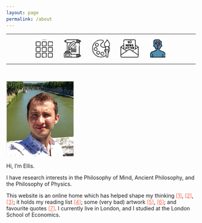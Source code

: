 ```yaml
---
layout: page
permalink: /about
---
```

<div>
<center>
<hr width="100%" size="2">
<img src=/assets/icons/menu-bw.png style="width:48px;height:48px"/> &nbsp; &nbsp; &nbsp; <img src=/assets/icons/quill-bw.png style="width:48px;height:48px"/> &nbsp; &nbsp; &nbsp; <img src=/assets/icons/palette-bw.png style="width:48px; height:48px"/> &nbsp; &nbsp; &nbsp; <img src=/assets/icons/newsletter-bw.png style="width:48px; height:48px"/> &nbsp; &nbsp; &nbsp; <img src=/assets/icons/unknown.png style="width:48px; height:48px"/>
<hr width="100%" size="2">
</center>
</div>

&nbsp;

<img src="/assets/photo.png" style="height:200px"><br>

<div>
<p>
<right>
Hi, I’m Ellis.</p>

I have research interests in the Philosophy of Mind, Ancient Philosophy, and the Philosophy of Physics.

This website is an online home which has helped shape my thinking <a href ="https://ellis.bio/posts/my-top-10-books-of-2023" style="color:tomato">[1]</a>, <a href ="https://ellis.bio/posts/on-being-nudged" style="color:tomato">[2]</a>, <a href ="https://ellis.bio/posts/leibniz-and-the-machine" style="color:tomato">[3]</a>; it holds my reading list <a href ="https://ellis.bio/tag/reading/" style="color:tomato">[4]</a>; some (very bad) artwork <a href ="https://ellis.bio/posts/sketchbook" style="color:tomato">[5]</a>, <a href ="https://ellis.bio/art" style="color:tomato">[6]</a>; and favourite quotes <a href ="https://ellis.bio/quotes" style="color:tomato">[7]</a>. I currently live in London, and I studied at the London School of Economics.
</right>
</p>
</div>
